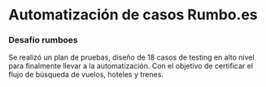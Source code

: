 # Automatización de casos Rumbo.es
### Desafío rumboes
Se realizó un plan de pruebas, diseño de 18 casos de testing en alto nivel para finalmente llevar a la automatización.
Con el objetivo de certificar el flujo de búsqueda de vuelos, hoteles y trenes.

